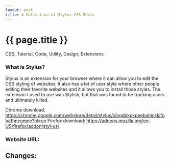 ```yaml
---
layout: post
title: A Collection of Stylus CSS Edits
---
```


{{ page.title }}
================
<!--Available Meta Tags: CSS, Code, Applet, Tutorial, Utility, Design, Extensions, Marketing -->
<p class="meta">CSS, Tutorial, Code, Utility, Design, Extensions</p>

### What is Stylus?

Stylus is an extension for your browser where it can allow you to edit the CSS styling of websites. It also has a lot of user style where other people editing their favorite websites and it allows you to install those styles. The extension I used to use was Stylish, but that was found to be tracking users and ultimately killed.

Chrome download: https://chrome.google.com/webstore/detail/stylus/clngdbkpkpeebahjckkjfobafhncgmne?hl=en
Firefox download: https://addons.mozilla.org/en-US/firefox/addon/styl-us/

### Website URL: 
## Changes:
